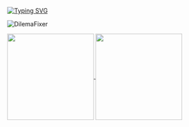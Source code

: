 [![Typing SVG](https://readme-typing-svg.herokuapp.com?color=%2336BCF7&lines=Not+developer+,+creator)](https://git.io/typing-svg)
<p align="left"> <img src="https://komarev.com/ghpvc/?username=DilemaFixer&label=Profile%20views&color=0e75b6&style=flat" alt="DilemaFixer" /> </p>

<a href="https://github.com/anuraghazra/github-readme-stats">
  <img height=200 align="center" src="https://github-readme-stats.vercel.app/api?username=DilemaFixer" />
</a>
<a href="https://github.com/anuraghazra/DilemaFixer">
  <img height=200 align="center" src="https://github-readme-stats.vercel.app/api/top-langs?username=DilemaFixer&layout=compact&langs_count=8&card_width=320" />
</a>
